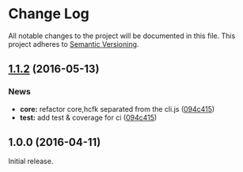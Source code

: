 # Change Log

All notable changes to the project will be documented in this file. This project adheres to [Semantic Versioning](http://semver.org/).

## [1.1.2](https://github.com/weger/hcfk/compare/1.0.0...v1.1.2) (2016-05-13)



### News

* **core:** refactor core,hcfk separated from the cli.js ([094c415](https://github.com/weger/hcfk/commit/094c415))
* **test:** add test & coverage for ci ([094c415](https://github.com/weger/hcfk/commit/10ed38f1223c5d1d6ba25fb9f64695ae58e0a69a))


## 1.0.0 (2016-04-11)

Initial release.
